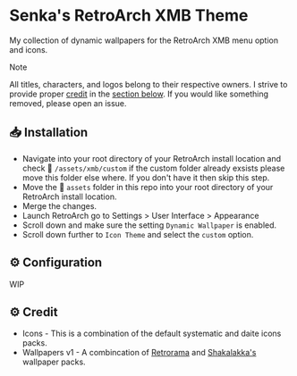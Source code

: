 # Senka's RetroArch XMB Theme
My collection of dynamic wallpapers for the RetroArch XMB menu option and icons.

> [!NOTE]
> All titles, characters, and logos belong to their respective owners. I strive to provide proper [credit](#⚙️-Credit) in the [section below](#⚙️-Credit). If you would like something removed, please open an issue.

## 📥 Installation
- Navigate into your root directory of your RetroArch install location and check 📂 `/assets/xmb/custom` if the custom folder already exsists please move this folder else where. If you don't have it then skip this step.
- Move the 📂 `assets` folder in this repo into your root directory of your RetroArch install location.
- Merge the changes.
- Launch RetroArch go to Settings > User Interface > Appearance
- Scroll down and make sure the setting `Dynamic Wallpaper` is enabled.
- Scroll down further to `Icon Theme` and select the `custom` option.

## ⚙️ Configuration

WIP

## ⚙️ Credit
- Icons - This is a combination of the default systematic and daite icons packs.
- Wallpapers v1 - A combincation of [Retrorama](https://github.com/lipebello/Retroarch-XMB-Retrorama-Theme) and [Shakalakka's](https://archive.org/details/shakalakka-dynamic-wallpapers) wallpaper packs.